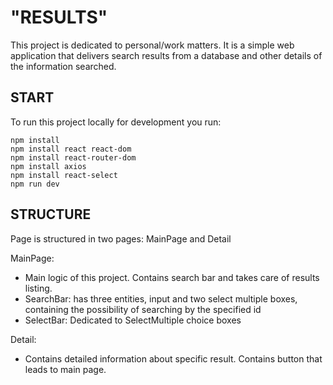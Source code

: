 # "RESULTS"

This project is dedicated to personal/work matters. It is a simple web application that delivers search results from a database and other details of the information searched.

## START
To run this project locally for development you run: 
```
npm install
npm install react react-dom
npm install react-router-dom
npm install axios
npm install react-select
npm run dev
```

## STRUCTURE
Page is structured in two pages: MainPage and Detail

MainPage:
- Main logic of this project. Contains search bar and takes care of results listing.
- SearchBar: has three entities, input and two select multiple boxes, containing the possibility of searching by the specified id
- SelectBar: Dedicated to SelectMultiple choice boxes
  
Detail:
- Contains detailed information about specific result. Contains button that leads to main page.


